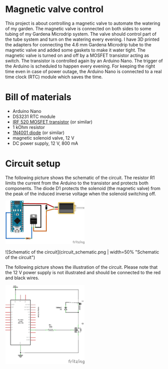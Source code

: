 # Magnetic valve control

This project is about controlling a magnetic valve to automate the watering of my garden. The magnetic valve is connected on both sides to some tubing of my Gardena Microdrip system. The valve should control part of the tube system and turn on the watering every evening. I have 3D printed the adapters for connecting the 4.6 mm Gardena Microdrip tube to the magnetic valve and added some gaskets to make it water tight. The magnetic valve is turned on and off by a MOSFET transistor acting as switch. The transistor is controlled again by an Arduino Nano. The trigger of the Arduino is scheduled to happen every evening. For keeping the right time even in case of power outage, the Arduino Nano is connected to a real time clock (RTC) module which saves the time.



# Bill of materials

* Arduino Nano
* DS3231 RTC module
* [IRF 520 MOSFET transistor](https://www.vishay.com/docs/91017/91017.pdf) (or similar)
* 1 kOhm resistor
* [1N4001 diode](https://www.onsemi.com/pdf/datasheet/1n4001-d.pdf) (or similar)
* magnetic solenoid valve, 12 V
* DC power supply, 12 V, 800 mA


# Circuit setup

The following picture shows the schematic of the circuit. The resistor R1 limits the current from the Arduino to the transistor and protects both components. The diode D1 protects the solenoid (the magnetic valve) from the peak of the induced inverse voltage when the solenoid switching off.

<img src="https://github.com/maxmar391/Magnetic_Valve_Control/blob/main/circuit_illustration.png" width=50%>

![Schematic of the circuit](circuit_schematic.png | width=50% "Schematic of the circuit")



The following picture shows the illustration of the circuit. Please note that the 12 V power supply is not illustrated and should be connected to the red and black wires.

<img src="circuit_schematic.png" width=50%>